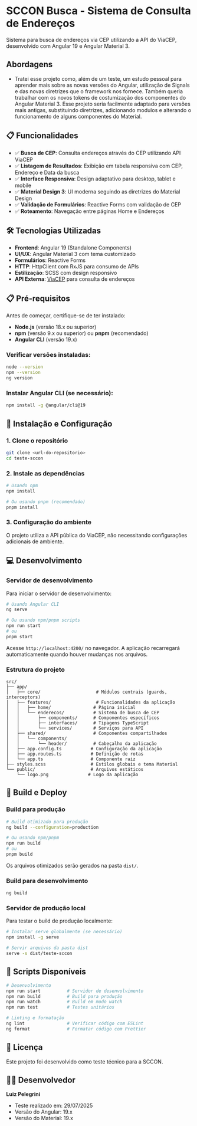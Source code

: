 # SCCON Busca - Sistema de Consulta de Endereços

Sistema para busca de endereços via CEP utilizando a API do ViaCEP, desenvolvido com Angular 19 e Angular Material 3.

## Abordagens
- Tratei esse projeto como, além de um teste, um estudo pessoal para aprender mais sobre as novas versões do Angular, utilização de Signals e das novas diretrizes que o framework nos fornece. Também queria trabalhar com os novos tokens de costumização dos componentes do Angular Material 3. Esse projeto seria facilmente adaptado para versões mais antigas, substituindo diretrizes, adicionando modulos e alterando o funcionamento de alguns componentes do Material.

## 📋 Funcionalidades

- ✅ **Busca de CEP**: Consulta endereços através do CEP utilizando API ViaCEP
- ✅ **Listagem de Resultados**: Exibição em tabela responsiva com CEP, Endereço e Data da busca
- ✅ **Interface Responsiva**: Design adaptativo para desktop, tablet e mobile
- ✅ **Material Design 3**: UI moderna seguindo as diretrizes do Material Design
- ✅ **Validação de Formulários**: Reactive Forms com validação de CEP
- ✅ **Roteamento**: Navegação entre páginas Home e Endereços

## 🛠️ Tecnologias Utilizadas

- **Frontend**: Angular 19 (Standalone Components)
- **UI/UX**: Angular Material 3 com tema customizado
- **Formulários**: Reactive Forms
- **HTTP**: HttpClient com RxJS para consumo de APIs
- **Estilização**: SCSS com design responsivo
- **API Externa**: [ViaCEP](https://viacep.com.br/) para consulta de endereços

## 📋 Pré-requisitos

Antes de começar, certifique-se de ter instalado:

- **Node.js** (versão 18.x ou superior)
- **npm** (versão 9.x ou superior) ou **pnpm** (recomendado)
- **Angular CLI** (versão 19.x)

### Verificar versões instaladas:

```bash
node --version
npm --version
ng version
```

### Instalar Angular CLI (se necessário):

```bash
npm install -g @angular/cli@19
```

## 🚀 Instalação e Configuração

### 1. Clone o repositório

```bash
git clone <url-do-repositorio>
cd teste-sccon
```

### 2. Instale as dependências

```bash
# Usando npm
npm install

# Ou usando pnpm (recomendado)
pnpm install
```

### 3. Configuração do ambiente

O projeto utiliza a API pública do ViaCEP, não necessitando configurações adicionais de ambiente.

## 💻 Desenvolvimento

### Servidor de desenvolvimento

Para iniciar o servidor de desenvolvimento:

```bash
# Usando Angular CLI
ng serve

# Ou usando npm/pnpm scripts
npm run start
# ou
pnpm start
```

Acesse `http://localhost:4200/` no navegador. A aplicação recarregará automaticamente quando houver mudanças nos arquivos.

### Estrutura do projeto

```
src/
├── app/
│   ├── core/                     # Módulos centrais (guards, interceptors)
│   ├── features/                 # Funcionalidades da aplicação
│   │   ├── home/                # Página inicial
│   │   └── enderecos/           # Sistema de busca de CEP
│   │       ├── components/      # Componentes específicos
│   │       ├── interfaces/      # Tipagens TypeScript
│   │       └── services/        # Serviços para API
│   ├── shared/                  # Componentes compartilhados
│   │   └── components/
│   │       └── header/          # Cabeçalho da aplicação
│   ├── app.config.ts           # Configuração da aplicação
│   ├── app.routes.ts           # Definição de rotas
│   └── app.ts                  # Componente raiz
├── styles.scss                 # Estilos globais e tema Material
└── public/                     # Arquivos estáticos
    └── logo.png               # Logo da aplicação
```

## 🔨 Build e Deploy

### Build para produção

```bash
# Build otimizado para produção
ng build --configuration=production

# Ou usando npm/pnpm
npm run build
# ou
pnpm build
```

Os arquivos otimizados serão gerados na pasta `dist/`.

### Build para desenvolvimento

```bash
ng build
```

### Servidor de produção local

Para testar o build de produção localmente:

```bash
# Instalar serve globalmente (se necessário)
npm install -g serve

# Servir arquivos da pasta dist
serve -s dist/teste-sccon
```
## 🔧 Scripts Disponíveis

```bash
# Desenvolvimento
npm run start          # Servidor de desenvolvimento
npm run build          # Build para produção
npm run watch          # Build em modo watch
npm run test           # Testes unitários

# Linting e formatação
ng lint                # Verificar código com ESLint
ng format              # Formatar código com Prettier
```
## 📄 Licença

Este projeto foi desenvolvido como teste técnico para a SCCON.

## 👨‍💻 Desenvolvedor

**Luiz Pelegrini**
- Teste realizado em: 29/07/2025
- Versão do Angular: 19.x
- Versão do Material: 19.x
